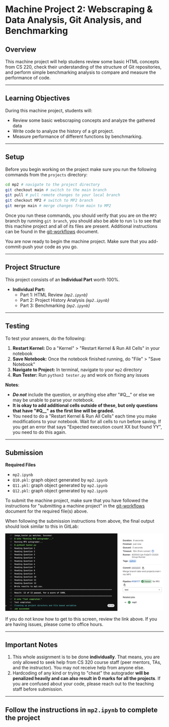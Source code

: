 # Machine Project 2: Webscraping & Data Analysis, Git Analysis, and Benchmarking

## Overview

This machine project will help studens review some basic HTML concepts from CS 220, check their understanding of the structure of Git repositories, and perform simple benchmarking analysis to compare and measure the performance of code.

<hr/>

## Learning Objectives

During this machine project, students will:
- Review some basic webscraping concepts and analyze the gathered data
- Write code to analyze the history of a git project.
- Measure performance of different functions by benchmarking.

<hr/>

## Setup

Before you begin working on the project make sure you run the following commands from the `projects` directory:

```bash
cd mp2 # navigate to the project directory
git checkout main # switch to the main branch
git pull # pull remote changes to your local branch
git checkout MP2 # switch to MP2 branch
git merge main # merge changes from main to MP2
```

Once you run these commands, you should verify that you are on the `MP2` branch by running `git branch`, you should also be able to run `ls` to see that this machine project and all of its files are present. Additional instructions can be found in the [git-workflows](../../git-workflows/README.md/#starting-a-machine-project) document.

You are now ready to begin the machine project. Make sure that you add-commit-push your code as you go.

<hr/>

## Project Structure
This project consists of an **Individual Part** worth 100%.

* **Individual Part:**
    * Part 1: HTML Review _(`mp2.ipynb`)_
    * Part 2: Project History Analysis _(`mp2.ipynb`)_
    * Part 3: Benchmarking _(`mp2.ipynb`)_

<hr/>

## Testing

To test your answers, do the following:
1. **Restart Kernel:** Do a "Kernel" > "Restart Kernel & Run All Cells" in your notebook
2. **Save Notebook:** Once the notebook finished running, do "File" > "Save Notebook"
3. **Navigate to Project:** In terminal, navigate to your `mp2` directory
4. **Run Tester:** Run `python3 tester.py` and work on fixing any issues

**Notes**: 
* ***Do not*** include the question, or anything else after "#Q__" or else we may be unable to
parse your notebook.
* **It is okay to add additional cells outside of these, but only questions that have "#Q__" as
the first line will be graded.**
* You need to do a "Restart Kernel & Run All Cells" each time you make modifications to your
notebook. Wait for all cells to run before saving. If you get an error that says "Expected
execution count XX but found YY", you need to do this again.

<hr/>

## Submission

**Required Files**
* `mp2.ipynb`
* `Q10.pkl`: graph object generated by `mp2.ipynb`
* `Q11.pkl`: graph object generated by `mp2.ipynb`
* `Q12.pkl`: graph object generated by `mp2.ipynb`

To submit the machine project, make sure that you have followed the instructions for "submitting a machine project"
in the [git-workflows](../../git-workflows/README.md/#submitting-a-machine-project) document for the required file(s) above.

When following the submission instructions from above, the final output should look similar to this in GitLab:

<img src="img/successful-submission.PNG">

If you do not know how to get to this screen, review the link above. If you are having issues, please come to office hours.

<hr/>

## Important Notes
1. This whole assignment is to be done **individually**. That means, you are only allowed to seek help from CS 320 course staff (peer mentors, TAs, and the instructor). You may not receive help from anyone else.
2. Hardcoding of any kind or trying to "cheat" the autograder **will be penalized heavily and can also result in 0 marks for all the projects**. If you are confused about your code, please reach out to the teaching staff before submission.

<hr/>

## **Follow the instructions in `mp2.ipynb` to complete the project**
